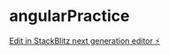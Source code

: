 # angularPractice

[Edit in StackBlitz next generation editor ⚡️](https://stackblitz.com/~/github.com/SalmanTurup/angularPractice)